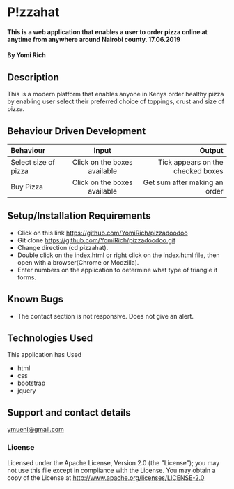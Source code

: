 # P!zzahat
#### This is a web application that enables a user to order pizza online at anytime from anywhere around Nairobi county. 17.06.2019

#### By **Yomi Rich**

## Description
This is a modern platform that enables anyone in Kenya order healthy pizza by enabling user select their preferred choice of toppings, crust and size of pizza.
## Behaviour Driven Development
| Behaviour | Input | Output |
| :---         |     :---:      |          ---: |
| Select size of pizza   | Click on the boxes available     | Tick appears on the checked boxes    |
| Buy Pizza   | Click on the boxes available     | Get sum after making an order   |

## Setup/Installation Requirements
* Click on this link https://github.com/YomiRich/pizzadoodoo
* Git clone https://github.com/YomiRich/pizzadoodoo.git
* Change direction (cd pizzahat).
* Double click on the index.html or right click on the index.html file, then open with a browser(Chrome or Modzilla).
* Enter numbers on the application to determine what type of triangle it forms.

## Known Bugs
* The contact section is not responsive. Does not give an alert.

## Technologies Used
This application has Used
* html
* css
* bootstrap
* jquery

## Support and contact details
ymueni@gmail.com

### License
Licensed under the Apache License, Version 2.0 (the "License");
you may not use this file except in compliance with the License.
You may obtain a copy of the License at
 http://www.apache.org/licenses/LICENSE-2.0
